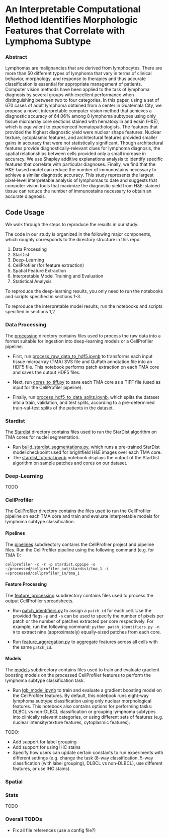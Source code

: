 # An Interpretable Computational Method Identifies Morphologic Features that Correlate with Lymphoma Subtype

### Abstract

Lymphomas are malignancies that are derived from lymphocytes. There are more than 50 different types of lymphoma that vary in terms of clinical behavior, morphology, and response to therapies and thus accurate classification is essential for appropriate management of patients. Computer vision methods have been applied to the task of lymphoma diagnosis by several groups with excellent performance when distinguishing between two to four categories. In this paper, using a set of 670 cases of adult lymphoma obtained from a center in Guatemala City, we propose a novel, interpretable computer vision method that achieves a diagnostic accuracy of 64.06% among 8 lymphoma subtypes using only tissue microarray core sections stained with hematoxylin and eosin (H&E), which is equivalent to experienced hematopathologists. The features that provided the highest diagnostic yield were nuclear shape features. Nuclear texture, cytoplasmic features, and architectural features provided smaller gains in accuracy that were not statistically significant. Though architectural features provide diagnostically-relevant clues for lymphoma diagnosis, the spatial relationships between cells provided only a small increase in accuracy. We use Shapley additive explanations analysis to identify specific features that correlate with particular diagnoses. Finally, we find that the H&E-based model can reduce the number of immunostains necessary to achieve a similar diagnostic accuracy. This study represents the largest pixel-level interpretable analysis of lymphomas to date and suggests that computer vision tools that maximize the diagnostic yield from H&E-stained tissue can reduce the number of immunostains necessary to obtain an accurate diagnosis. 

## Code Usage

We walk through the steps to reproduce the results in our study.

The code in our study is organized in the following major components, which roughly corresponds to the directory structure in this repo.

1. Data Processing
2. StarDist
3. Deep-Learning
4. CellProfiler (for feature extraction)
5. Spatial Feature Extraction
6. Interpretable Model Training and Evaluation
7. Statistical Analysis

To reproduce the deep-learning results, you only need to run the notebooks and scripts specified in sections 1-3.

To reproduce the interpretable model results, run the notebooks and scripts specified in sections 1,2

### Data Processing

The [processing](https://github.com/stanfordmlgroup/lymphoma-ml/tree/main/processing) directory contains files used to process the raw data into a format suitable for ingestion into deep-learning models or a CellProfiler pipeline.

- First, run [process_raw_data_to_hdf5.ipynb](https://github.com/stanfordmlgroup/lymphoma-ml/blob/main/processing/process_raw_data_to_hdf5.ipynb) to transforms each input tissue microarray (TMA) SVS file and QuPath annotation file into an HDF5 file. This notebook performs patch extraction on each TMA core and saves the output HDF5 files.

- Next, run [cores_to_tiff.py](https://github.com/stanfordmlgroup/lymphoma-ml/blob/main/processing/cores_to_tiff.py) to save each TMA core as a TIFF file (used as input for the CellProfiler pipeline). 

- Finally, run [process_hdf5_to_data_splits.ipynb](https://github.com/stanfordmlgroup/lymphoma-ml/blob/main/processing/process_hdf5_to_data_splits.ipynb), which splits the dataset into a train, validation, and test splits, according to a pre-determined train-val-test splits of the patients in the dataset.

### Stardist

The [Stardist](https://github.com/stanfordmlgroup/lymphoma-ml/tree/main/stardist) directory contains files used to run the StarDist algorithm on TMA cores for nuclei segmentation.

- Run [build_stardist_segmentations.py](https://github.com/stanfordmlgroup/lymphoma-ml/blob/main/stardist/build_stardist_segmentations.py), which runs a pre-trained StarDist model checkpoint used for brightfield H&E images over each TMA core.
- The [stardist_tutorial.ipynb](https://github.com/stanfordmlgroup/lymphoma-ml/blob/main/stardist/stardist_tutorial.ipynb) notebook displays the output of the StarDist algorithm on sample patches and cores on our dataset.

### Deep-Learning

TODO

### CellProfiler

The [CellProfiler](https://github.com/stanfordmlgroup/lymphoma-ml/tree/main/cellprofiler) directory contains the files used to run the CellProfiler pipeline on each TMA core and train and evaluate interpretable models for lymphoma subtype classification.

#### Pipelines

The [pipelines](https://github.com/stanfordmlgroup/lymphoma-ml/tree/main/cellprofiler/pipelines) subdirectory contains the CellProfiler project and pipeline files. Run the CellProfiler pipeline using the following command (e.g. for TMA 1):

`cellprofiler -c -r -p stardist.cppipe -o ~/processed/cellprofiler_out/stardist/tma_1 -i ~/processed/cellprofiler_in/tma_1`

#### Feature Processing

The [feature_processing](https://github.com/stanfordmlgroup/lymphoma-ml/tree/main/cellprofiler/feature_processing) subdirectory contains files used to process the output CellProfiler spreadsheets.

- Run [patch_identifiers.py](https://github.com/stanfordmlgroup/lymphoma-ml/blob/main/cellprofiler/feature_processing/patch_identifiers.py) to assign a `patch_id` for each cell. Use the provided flags `-p` and `-n` can be used to specify the number of pixels per patch or the number of patches extracted per core respectively. For example, run the following command: `python patch_identifiers.py -n 9` to extract nine (approximately) equally-sized patches from each core.

- Run [feature_aggregation.py](https://github.com/stanfordmlgroup/lymphoma-ml/blob/main/cellprofiler/feature_processing/feature_aggregation.py) to aggregate features across all cells with the same `patch_id`. 

#### Models

The [models](https://github.com/stanfordmlgroup/lymphoma-ml/tree/main/cellprofiler/models) subdirectory contains files used to train and evaluate gradient boosting models on the processed CellProfiler features to perform the lymphoma subtype classification task.

- Run [lgb_model.ipynb](https://github.com/stanfordmlgroup/lymphoma-ml/blob/main/cellprofiler/models/lgb_model.ipynb) to train and evaluate a gradient boosting model on the CellProfiler features. By default, this notebook runs eight-way lymphoma subtype classification using only nuclear morphological features. This notebook also contains options for performing tasks: DLBCL vs non-DLBCL classification or grouping lymphoma subtypes into clinically relevant categories, or using different sets of features (e.g. nuclear intensity/texture features, cytoplasmic features).

TODO: 
- Add support for label grouping
- Add support for using IHC stains
- Specify how users can update certain constants to run experiments with different settings (e.g. change the task (8-way classification, 5-way classification (with label grouping), DLBCL vs non-DLBCL), use different features, or use IHC stains).

### Spatial

### Stats

TODO

### Overall TODOs

- Fix all file references (use a config file?) 
